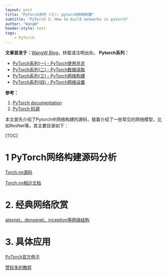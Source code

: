 ```yaml
---
layout: post
title: "PyTorch系列 (三): pytorch网络构建"
subtitle: "PyTorch 1: How to build networks in pytorch"
author: "WangW"
header-style: text
tags: 
    - PyTorch
---
```


**文章首发于：**[WangW Blog](https://likewind.top)，转载请注明出处。
**Pytorch系列：**

- [PyTorch系列(一) - PyTorch使用总览](https://likewind.top/2019/01/17/Pytorch-introduction/)
- [PyTorch系列(二) - PyTorch数据读取](https://likewind.top/2019/02/01/Pytorch-dataprocess/)
- [PyTorch系列(三) - PyTorch网络构建](https://likewind.top/2019/02/15/Pytorch-networks/)
- [PyTorch系列(四) - PyTorch网络设置](https://likewind.top/2019/02/19/Pytorch-setting/)

<!--break-->

**参考：**

1. [PyTorch documentation](https://pytorch.org/docs/stable/data.html)
2. [PyTorch 码源](https://github.com/pytorch/)

本文首先介绍了Pytorch中网络构建的源码，接着介绍了一些常见的网络模型，比如ResNet等。其主要目录如下：

[TOC]

# 1 PyTorch网络构建源码分析

[Torch.nn源码](https://github.com/pytorch/pytorch/tree/master/torch/nn)

[Torch.nn相近文档](https://pytorch.org/docs/stable/nn.html)

# 2. 经典网络欣赏

[alexnet、densenet、inception等网络结构](https://github.com/pytorch/vision/tree/master/torchvision/models)

# 3. 具体应用

[PyTorch官方例子](https://github.com/pytorch/examples)

[赞较多的教程](https://github.com/yunjey/pytorch-tutorial)

